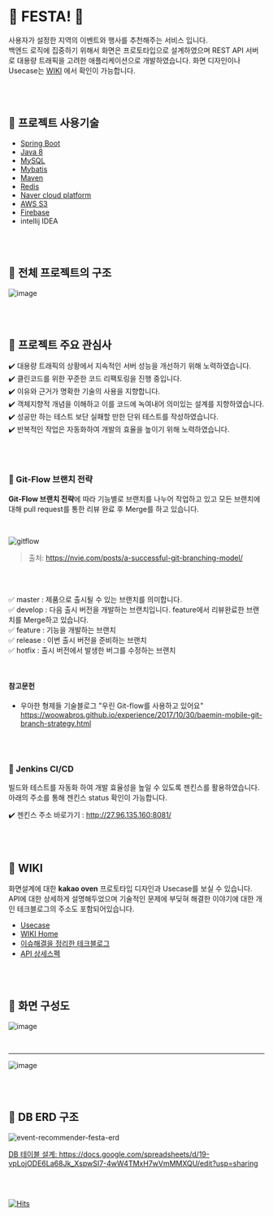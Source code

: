 # :ferris_wheel: FESTA! :ferris_wheel:

사용자가 설정한 지역의 이벤트와 행사를 추천해주는 서비스 입니다.    
백엔드 로직에 집중하기 위해서 화면은 프로토타입으로 설계하였으며 
REST API 서버로 대용량 트래픽을 고려한 애플리케이션으로 개발하였습니다. 
화면 디자인이나 Usecase는 [WIKI](https://github.com/f-lab-edu/event-recommender-festa/wiki) 에서 확인이 가능합니다.



<br>
<br>

##  :rocket: 프로젝트 사용기술 
- [Spring Boot](https://docs.spring.io/spring-boot/docs/current/reference/htmlsingle)
- [Java 8](https://docs.oracle.com/javase/8/docs/api/)
- [MySQL](https://dev.mysql.com/doc/refman/8.0/en/)
- [Mybatis](https://mybatis.org/mybatis-3/)
- [Maven](http://maven.apache.org/guides/index.html)
- [Redis](https://redis.io/documentation)
- [Naver cloud platform](https://docs.ncloud.com/ko/)
- [AWS S3](https://docs.aws.amazon.com/index.html?nc2=h_ql_doc_do_v)
- [Firebase](https://firebase.google.com/docs)
- intellij IDEA

<br>
<br>

##  :rocket: 전체 프로젝트의 구조

![image](https://user-images.githubusercontent.com/58355531/109328559-e8bf1400-789c-11eb-8a47-5db63e8d2c3d.png)

<br>
<br>


##  :rocket: 프로젝트 주요 관심사

:heavy_check_mark: 대용량 트래픽의 상황에서 지속적인 서버 성능을 개선하기 위해 노력하였습니다.    
:heavy_check_mark: 클린코드를 위한 꾸준한 코드 리팩토링을 진행 중입니다.      
:heavy_check_mark: 이유와 근거가 명확한 기술의 사용을 지향합니다.    
:heavy_check_mark: 객체지향적 개념을 이해하고 이를 코드에 녹여내어 의미있는 설계를 지향하였습니다.    
:heavy_check_mark: 성공만 하는 테스트 보단 실패할 만한 단위 테스트를 작성하였습니다.    
:heavy_check_mark: 반복적인 작업은 자동화하여 개발의 효율을 높이기 위해 노력하였습니다.      

<br>
<br>


### :diamond_shape_with_a_dot_inside: Git-Flow 브랜치 전략

**Git-Flow 브랜치 전략**에 따라 기능별로 브랜치를 나누어 작업하고 있고 
모든 브랜치에 대해 pull request를 통한 리뷰 완료 후 Merge를 하고 있습니다.

<br>

![gitflow](https://user-images.githubusercontent.com/58355531/94992578-f14d4000-05c5-11eb-9ab1-527abc06d8b2.PNG)
> 출처: https://nvie.com/posts/a-successful-git-branching-model/

<br>
<br>

:white_check_mark: master : 제품으로 출시될 수 있는 브랜치를 의미합니다.     
:white_check_mark: develop : 다음 출시 버전을 개발하는 브랜치입니다. feature에서 리뷰완료한 브랜치를 Merge하고 있습니다.    
:white_check_mark: feature : 기능을 개발하는 브랜치    
:white_check_mark: release : 이번 출시 버전을 준비하는 브랜치    
:white_check_mark: hotfix : 출시 버전에서 발생한 버그를 수정하는 브랜치    

<br>

#### 참고문헌
- 우아한 형제들 기술블로그 "우린 Git-flow를 사용하고 있어요"   
<https://woowabros.github.io/experience/2017/10/30/baemin-mobile-git-branch-strategy.html>

<br>
<br>

### :diamond_shape_with_a_dot_inside: Jenkins CI/CD

빌드와 테스트를 자동화 하여 개발 효율성을 높일 수 있도록 젠킨스를 활용하였습니다. 
아래의 주소를 통해 젠킨스 status 확인이 가능합니다.

:heavy_check_mark: 젠킨스 주소 바로가기 : <http://27.96.135.160:8081/>

<br>
<br>

##  :rocket: WIKI

화면설계에 대한 **kakao oven** 프로토타입 디자인과 Usecase를 보실 수 있습니다.
API에 대한 상세하게 설명해두었으며 기술적인 문제에 부딪혀 해결한 이야기에 대한 개인 테크블로그의 주소도 포함되어있습니다.

 - [Usecase](https://github.com/f-lab-edu/event-recommender-festa/wiki/Usecase)
 - [WIKI Home](https://github.com/f-lab-edu/event-recommender-festa/wiki)
 - [이슈해결을 정리한 테크블로그](https://github.com/f-lab-edu/event-recommender-festa/wiki/%EC%9D%B4%EC%8A%88%ED%95%B4%EA%B2%B0Posts)
 - [API 상세스펙](https://github.com/f-lab-edu/event-recommender-festa/wiki#%EC%83%81%EC%84%B8-api-%EC%8A%A4%ED%8E%99-%EB%B0%94%EB%A1%9C%EA%B0%80%EA%B8%B0)
 
<br>
<br>

##  :rocket: 화면 구성도

![image](https://user-images.githubusercontent.com/58355531/109332890-15c1f580-78a2-11eb-9596-eadf94a1ac10.png)

<br>

___


![image](https://user-images.githubusercontent.com/58355531/109332798-f6c36380-78a1-11eb-9283-92796a76ade2.png)

<br>
<br>

##  :rocket: DB ERD 구조

![event-recommender-festa-erd](https://user-images.githubusercontent.com/53729311/104211019-e896c080-5476-11eb-8dbc-183656873e5e.jpg)

[DB 테이블 설계:  ](https://docs.google.com/spreadsheets/d/19-vpLojODE6La68Jk_XspwSI7-4wW4TMxH7wVmMMXQU/edit?usp=sharing)<https://docs.google.com/spreadsheets/d/19-vpLojODE6La68Jk_XspwSI7-4wW4TMxH7wVmMMXQU/edit?usp=sharing>

<br>
<br>

[![Hits](https://hits.seeyoufarm.com/api/count/incr/badge.svg?url=https%3A%2F%2Fgithub.com%2Ff-lab-edu%2Fevent-recommender-festa&count_bg=%2379C83D&title_bg=%23555555&icon=&icon_color=%23E7E7E7&title=hits&edge_flat=false)](https://hits.seeyoufarm.com)
